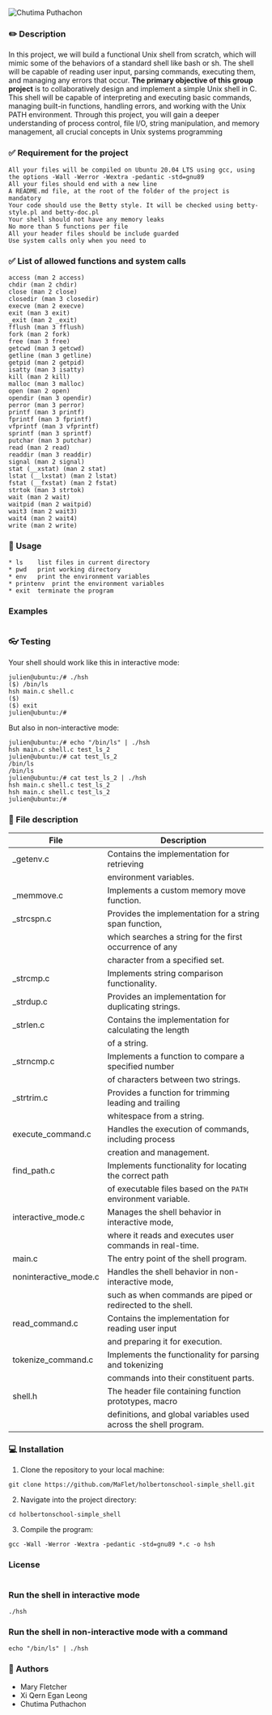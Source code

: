 ![Chutima Puthachon](https://github.com/user-attachments/assets/374c63d6-d591-44ee-b319-15219d4de2ff)

### :pencil2: Description
In this project, we will build a functional Unix shell from scratch, which will mimic some of the behaviors of a standard shell like bash or sh. The shell will be capable of reading user input, parsing commands, executing them, and managing any errors that occur. **The primary objective of this group project** is to collaboratively design and implement a simple Unix shell in C. This shell will be capable of interpreting and executing basic commands, managing built-in functions, handling errors, and working with the Unix PATH environment. Through this project, you will gain a deeper understanding of process control, file I/O, string manipulation, and memory management, all crucial concepts in Unix systems programming

### ✅ Requirement for the project
```Allowed editors: vi, vim, emacs
All your files will be compiled on Ubuntu 20.04 LTS using gcc, using the options -Wall -Werror -Wextra -pedantic -std=gnu89
All your files should end with a new line
A README.md file, at the root of the folder of the project is mandatory
Your code should use the Betty style. It will be checked using betty-style.pl and betty-doc.pl
Your shell should not have any memory leaks
No more than 5 functions per file
All your header files should be include guarded
Use system calls only when you need to
```
### ✅ List of allowed functions and system calls
```all functions from string.h
access (man 2 access)
chdir (man 2 chdir)
close (man 2 close)
closedir (man 3 closedir)
execve (man 2 execve)
exit (man 3 exit)
_exit (man 2 _exit)
fflush (man 3 fflush)
fork (man 2 fork)
free (man 3 free)
getcwd (man 3 getcwd)
getline (man 3 getline)
getpid (man 2 getpid)
isatty (man 3 isatty)
kill (man 2 kill)
malloc (man 3 malloc)
open (man 2 open)
opendir (man 3 opendir)
perror (man 3 perror)
printf (man 3 printf)
fprintf (man 3 fprintf)
vfprintf (man 3 vfprintf)
sprintf (man 3 sprintf)
putchar (man 3 putchar)
read (man 2 read)
readdir (man 3 readdir)
signal (man 2 signal)
stat (__xstat) (man 2 stat)
lstat (__lxstat) (man 2 lstat)
fstat (__fxstat) (man 2 fstat)
strtok (man 3 strtok)
wait (man 2 wait)
waitpid (man 2 waitpid)
wait3 (man 2 wait3)
wait4 (man 2 wait4)
write (man 2 write)
```

### :black_square_button: Usage

```
* ls	list files in current directory
* pwd   print working directory
* env	print the environment variables
* printenv	print the environment variables
* exit	terminate the program
```
### Examples
```
```

### :eyeglasses: Testing
Your shell should work like this in interactive mode:
```
julien@ubuntu:/# ./hsh
($) /bin/ls
hsh main.c shell.c
($)
($) exit
julien@ubuntu:/#
```
But also in non-interactive mode:
```
julien@ubuntu:/# echo "/bin/ls" | ./hsh
hsh main.c shell.c test_ls_2
julien@ubuntu:/# cat test_ls_2
/bin/ls
/bin/ls
julien@ubuntu:/# cat test_ls_2 | ./hsh
hsh main.c shell.c test_ls_2
hsh main.c shell.c test_ls_2
julien@ubuntu:/#
```

### :open_file_folder: File description

| File                   | Description                                                                 |
|------------------------|-----------------------------------------------------------------------------|
| _getenv.c              | Contains the implementation for retrieving                                  |
|                        | environment variables.                                                      |
| _memmove.c             | Implements a custom memory move function.                                    |
| _strcspn.c             | Provides the implementation for a string span function,                      |
|                        | which searches a string for the first occurrence of any                     |
|                        | character from a specified set.                                             |
| _strcmp.c              | Implements string comparison functionality.                                  |
| _strdup.c              | Provides an implementation for duplicating strings.                          |
| _strlen.c              | Contains the implementation for calculating the length                      |
|                        | of a string.                                                                |
| _strncmp.c             | Implements a function to compare a specified number                         |
|                        | of characters between two strings.                                          |
| _strtrim.c             | Provides a function for trimming leading and trailing                       |
|                        | whitespace from a string.                                                   |
| execute_command.c      | Handles the execution of commands, including process                        |
|                        | creation and management.                                                    |
| find_path.c            | Implements functionality for locating the correct path                      |
|                        | of executable files based on the `PATH` environment variable.               |
| interactive_mode.c     | Manages the shell behavior in interactive mode,                             |
|                        | where it reads and executes user commands in real-time.                     |
| main.c                 | The entry point of the shell program.                                        |
| noninteractive_mode.c  | Handles the shell behavior in non-interactive mode,                          |
|                        | such as when commands are piped or redirected to the shell.                 |
| read_command.c         | Contains the implementation for reading user input                          |
|                        | and preparing it for execution.                                             |
| tokenize_command.c     | Implements the functionality for parsing and tokenizing                     |
|                        | commands into their constituent parts.                                      |
| shell.h                | The header file containing function prototypes, macro                       |
|                        | definitions, and global variables used across the shell program.            |

### :computer: Installation

1. Clone the repository to your local machine:

```
git clone https://github.com/MaFlet/holbertonschool-simple_shell.git
```

2. Navigate into the project directory:
```
cd holbertonschool-simple_shell
```
3. Compile the program:
```
gcc -Wall -Werror -Wextra -pedantic -std=gnu89 *.c -o hsh
```
### License

```
```

### Run the shell in interactive mode
```
./hsh
```
### Run the shell in non-interactive mode with a command
```
echo "/bin/ls" | ./hsh
```

### :crown: Authors

* Mary Fletcher
* Xi Qern Egan Leong
* Chutima Puthachon
